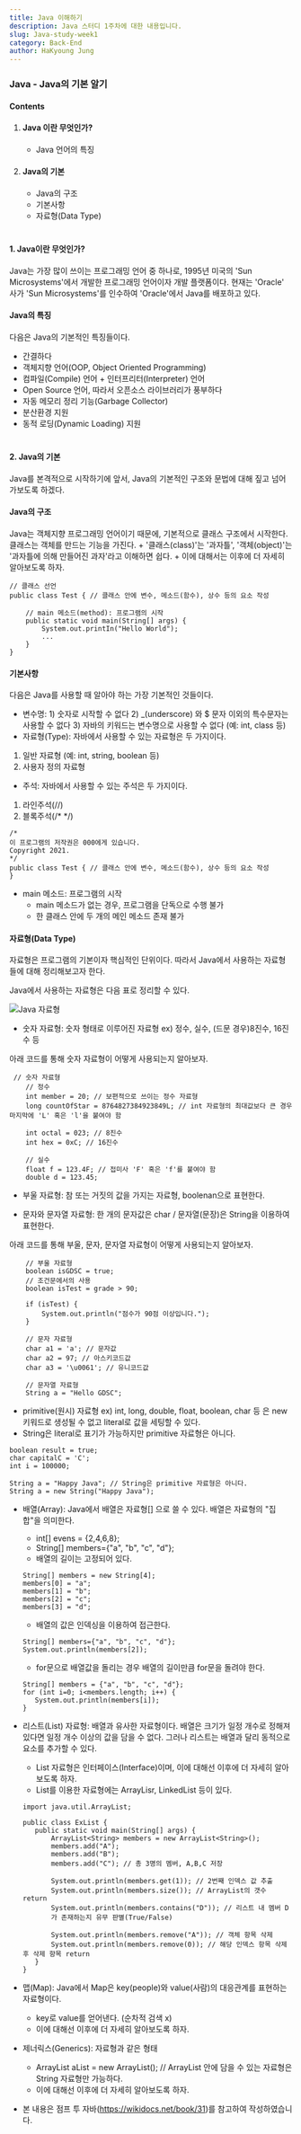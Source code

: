 ```yaml
---
title: Java 이해하기
description: Java 스터디 1주차에 대한 내용입니다.
slug: Java-study-week1
category: Back-End
author: HaKyoung Jung
---
```



### Java - Java의 기본 알기

#### Contents
1. #### Java 이란 무엇인가?  
    * Java 언어의 특징 
    
2. #### Java의 기본
    * Java의 구조
    * 기본사항
    * 자료형(Data Type)

#
#### 1. Java이란 무엇인가?

Java는 가장 많이 쓰이는 프로그래밍 언어 중 하나로, 1995년 미국의 'Sun Microsystems'에서 개발한 프로그래밍 언어이자 개발 플랫폼이다. 현재는 'Oracle' 사가 'Sun Microsystems'를 인수하여 'Oracle'에서 Java를 배포하고 있다.

#### Java의 특징
다음은 Java의 기본적인 특징들이다.

* 간결하다
* 객체지향 언어(OOP, Object Oriented Programming)
* 컴파일(Compile) 언어 + 인터프리터(Interpreter) 언어
* Open Source 언어, 따라서 오픈소스 라이브러리가 풍부하다
* 자동 메모리 정리 기능(Garbage Collector)
* 분산환경 지원
* 동적 로딩(Dynamic Loading) 지원

#
#### 2. Java의 기본

Java를 본격적으로 시작하기에 앞서,  Java의 기본적인 구조와 문법에 대해 짚고 넘어가보도록 하겠다.

#### Java의 구조

Java는 객체지향 프로그래밍 언어이기 때문에, 기본적으로 클래스 구조에서 시작한다. 클래스는 객체를 만드는 기능을 가진다.
    + '클래스(class)'는 '과자틀', '객체(object)'는 '과자틀에 의해 만들어진 과자'라고 이해하면 쉽다.
    + 이에 대해서는 이후에 더 자세히 알아보도록 하자.
```
// 클래스 선언
public class Test { // 클래스 안에 변수, 메소드(함수), 상수 등의 요소 작성

    // main 메소드(method): 프로그램의 시작
    public static void main(String[] args) {
        System.out.printIn("Hello World");
        ...
    }
}
```

#### 기본사항

다음은 Java를 사용할 때 알아야 하는 가장 기본적인 것들이다.

* 변수명: 1) 숫자로 시작할 수 없다 2) _(underscore) 와 $ 문자 이외의 특수문자는 사용할 수 없다 3) 자바의 키워드는 변수명으로 사용할 수 없다 (예: int, class 등)
* 자료형(Type): 자바에서 사용할 수 있는 자료형은 두 가지이다.
1) 일반 자료형 (예: int, string, boolean 등)
2) 사용자 정의 자료형 
* 주석: 자바에서 사용할 수 있는 주석은 두 가지이다.
1) 라인주석(//)
2) 블록주석(/* */)
```
/*
이 프로그램의 저작권은 000에게 있습니다.
Copyright 2021.
*/
public class Test { // 클래스 안에 변수, 메소드(함수), 상수 등의 요소 작성
}
```
* main 메소드: 프로그램의 시작
    + main 메소드가 없는 경우, 프로그램을 단독으로 수행 불가
    + 한 클래스 안에 두 개의 메인 메소드 존재 불가

#### 자료형(Data Type)

자료형은 프로그램의 기본이자 핵심적인 단위이다. 따라서 Java에서 사용하는 자료형들에 대해 정리해보고자 한다. 

Java에서 사용하는 자료형은 다음 표로 정리할 수 있다.

![Java 자료형](static\java-study-week\01.png)

* 숫자 자료형: 숫자 형태로 이루어진 자료형 ex) 정수, 실수, (드문 경우)8진수, 16진수 등

아래 코드를 통해 숫자 자료형이 어떻게 사용되는지 알아보자.

```
 // 숫자 자료형
    // 정수
    int member = 20; // 보편적으로 쓰이는 정수 자료형
    long countOfStar = 8764827384923849L; // int 자료형의 최대값보다 큰 경우 마지막에 'L' 혹은 'l'을 붙여야 함

    int octal = 023; // 8진수
    int hex = 0xC; // 16진수
    
    // 실수
    float f = 123.4F; // 접미사 'F' 혹은 'f'를 붙여야 함
    double d = 123.45; 
```
* 부울 자료형: 참 또는 거짓의 값을 가지는 자료형, boolenan으로 표현한다.

* 문자와 문자열 자료형: 한 개의 문자값은 char / 문자열(문장)은 String을 이용하여 표현한다.

아래 코드를 통해 부울, 문자, 문자열 자료형이 어떻게 사용되는지 알아보자.
```
    // 부울 자료형
    boolean isGDSC = true;
    // 조건문에서의 사용
    boolean isTest = grade > 90;

    if (isTest) {
        System.out.println("점수가 90점 이상입니다.");
    }
    
    // 문자 자료형
    char a1 = 'a'; // 문자값
    char a2 = 97; // 아스키코드값
    char a3 = '\u0061'; // 유니코드값
    
    // 문자열 자료형
    String a = "Hello GDSC";
```
+ primitive(원시) 자료형 ex) int, long, double, float, boolean, char 등 은 new 키워드로 생성될 수 없고 literal로 값을 세팅할 수 있다. 
+ String은 literal로 표기가 가능하지만 primitive 자료형은 아니다.

```
boolean result = true;
char capitalC = 'C';
int i = 100000;

String a = "Happy Java"; // String은 primitive 자료형은 아니다.
String a = new String("Happy Java");
```
* 배열(Array): Java에서 배열은 자료형[] 으로 쓸 수 있다. 배열은 자료형의 "집합"을 의미한다.
    + int[] evens = {2,4,6,8};
    + String[] members={"a", "b", "c", "d"}; 
    + 배열의 길이는 고정되어 있다.
    ```
    String[] members = new String[4];
    members[0] = "a";
    members[1] = "b";
    members[2] = "c";
    members[3] = "d";
    ```
    + 배열의 값은 인덱싱을 이용하여 접근한다.
     ```
    String[] members={"a", "b", "c", "d"}; 
    System.out.println(members[2]);
     ```
    + for문으로 배열값을 돌리는 경우 배열의 길이만큼 for문을 돌려야 한다.
     ```
    String[] members = {"a", "b", "c", "d"};
    for (int i=0; i<members.length; i++) {
        System.out.println(members[i]);
    }
    ```
* 리스트(List) 자료형: 배열과 유사한 자료형이다. 배열은 크기가 일정 개수로 정해져 있다면 일정 개수 이상의 값을 담을 수 없다. 그러나 리스트는 배열과 달리 동적으로 요소를 추가할 수 있다. 
    + List 자료형은 인터페이스(Interface)이며, 이에 대해선 이후에 더 자세히 알아보도록 하자.
    + List를 이용한 자료형에는 ArrayLisr, LinkedList 등이 있다.
     ```
    import java.util.ArrayList;

    public class ExList {
        public static void main(String[] args) {
            ArrayList<String> members = new ArrayList<String>();
            members.add("A");
            members.add("B");
            members.add("C"); // 총 3명의 멤버, A,B,C 저장

            System.out.println(members.get(1)); // 2번째 인덱스 값 추출
            System.out.println(members.size()); // ArrayList의 갯수 return
            System.out.println(members.contains("D")); // 리스트 내 멤버 D
            가 존재하는지 유무 판별(True/False)

            System.out.println(members.remove("A")); // 객체 항목 삭제
            System.out.println(members.remove(0)); // 해당 인덱스 항목 삭제 후 삭제 항목 return
        }
    }
    ```
* 맵(Map): Java에서 Map은 key(people)와 value(사람)의 대응관계를 표현하는 자료형이다.
    + key로 value를 얻어낸다. (순차적 검색 x) 
    + 이에 대해선 이후에 더 자세히 알아보도록 하자.

* 제너릭스(Generics): 자료형<String>과 같은 형태

    + ArrayList<String> aList = new ArrayList<String>(); // ArrayList 안에 담을 수 있는 자료형은 String 자료형만 가능하다.
    + 이에 대해선 이후에 더 자세히 알아보도록 하자.


+ 본 내용은 점프 투 자바(https://wikidocs.net/book/31)를 참고하여 작성하였습니다.